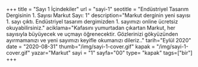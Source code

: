 +++
title = "Sayı 1 İçindekiler"
url = "sayi-1"
seotitle = "Endüstriyel Tasarım Dergisinin 1. Sayısı Markut Sayı: 1"
description="Markut derginin yeni sayısı 1. sayı çıktı. Endüstriyel tasarım dergimizden 1. sayımızı online ücretsiz okuyabilirsiniz."
aciklama="Kafasını yumurtadan çıkartan Markut, her sayısıyla büyüyecek ve uçmayı öğrenecektir. Gözlerinizi gökyüzünden ayırmamanızı ve yeni sayımızı keyifle okumanızı dileriz.."
tarih="Eylül 2020"
date = "2020-08-31"
thumb="/img/sayi-1-cover.gif"
kapak = "/img/sayi-1-cover.gif"
yazar="Markut"
sayi = "1"
sayfa="00"
type= "kapak"
tags=["bir"]
+++
<a href="/sayi-1/markut-nedir/" id="next"></a>
